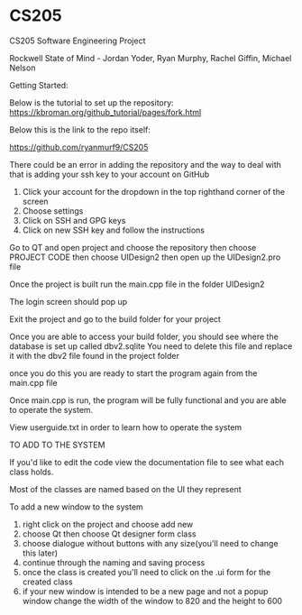# CS205
CS205 Software Engineering Project



Rockwell State of Mind - Jordan Yoder, Ryan Murphy, Rachel Giffin, Michael Nelson


Getting Started:


Below is the tutorial to set up the repository:
https://kbroman.org/github_tutorial/pages/fork.html

Below this is the link to the repo itself:

https://github.com/ryanmurf9/CS205


There could be an error in adding the repository and the way to deal with that is adding your ssh key to your account on GitHub
1. Click your account for the dropdown in the top righthand corner of the screen
2. Choose settings
3. Click on SSH and GPG keys
4. Click on new SSH key and follow the instructions

Go to QT and open project and choose the repository then choose PROJECT CODE then choose UIDesign2 then open up the UIDesign2.pro file

Once the project is built run the main.cpp file in the folder UIDesign2

The login screen should pop up

Exit the project and go to the build folder for your project

Once you are able to access your build folder, you should see where the database is set up called dbv2.sqlite
You need to delete this file and replace it with the dbv2 file found in the project folder

once you do this you are ready to start the program again from the main.cpp file

Once main.cpp is run, the program will be fully functional and you are able to operate the system.

View userguide.txt in order to learn how to operate the system


TO ADD TO THE SYSTEM

If you'd like to edit the code view the documentation file to see what each class holds.

Most of the classes are named based on the UI they represent

To add a new window to the system
1. right click on the project and choose add new
2. choose Qt then choose Qt designer form class
3. choose dialogue without buttons with any size(you'll need to change this later)
4. continue through the naming and saving process
5. once the class is created you'll need to click on the .ui form for the created class
6. if your new window is intended to be a new page and not a popup window change the width of the window to 820 and the height to 600

